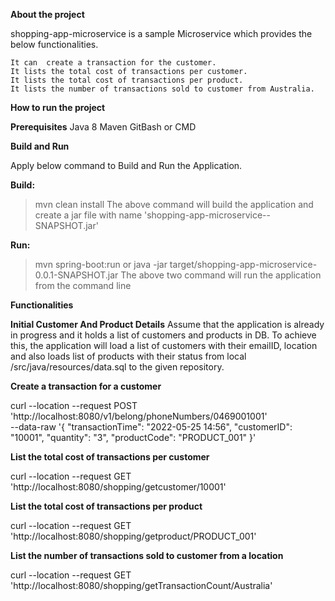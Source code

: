 **About the project**

shopping-app-microservice is a sample Microservice which provides the below functionalities.

    It can  create a transaction for the customer.
    It lists the total cost of transactions per customer.
    It lists the total cost of transactions per product.
    It lists the number of transactions sold to customer from Australia.

**How to run the project**

**Prerequisites**
    Java 8
    Maven
    GitBash or CMD

**Build and Run**

Apply below command to Build and Run the Application.

**Build:**
> mvn clean install
The above command will build the application and create a jar file with name 'shopping-app-microservice-<version>-SNAPSHOT.jar'

**Run:**
> mvn spring-boot:run
or
> java -jar target/shopping-app-microservice-0.0.1-SNAPSHOT.jar
The above two command will run the application from the command line

**Functionalities**

**Initial Customer And Product Details**
Assume that the application is already in progress and it holds a list of customers and products in DB.
To achieve this, the application will load a list of customers with their emailID, location and also loads list of products with their status from local /src/java/resources/data.sql to the given repository.

**Create a transaction for a customer**

curl --location --request POST 'http://localhost:8080/v1/belong/phoneNumbers/0469001001' \
--data-raw '{
    "transactionTime": "2022-05-25 14:56",
    "customerID": "10001",
    "quantity": "3",
    "productCode": "PRODUCT_001"
}'

**List the total cost of transactions per customer**

curl --location --request GET 'http://localhost:8080/shopping/getcustomer/10001'

**List the total cost of transactions per product**

curl --location --request GET 'http://localhost:8080/shopping/getproduct/PRODUCT_001'

**List the number of transactions sold to customer from a location**

curl --location --request GET 'http://localhost:8080/shopping/getTransactionCount/Australia'

